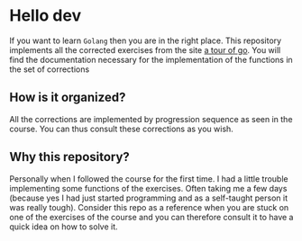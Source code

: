 # Hello dev

If you want to learn `Golang` then you are in the right place.
This repository implements all the corrected exercises from the site [a tour of go](https://go.dev/tour/welcome/1).
You will find the documentation necessary for the implementation of the functions in the set of corrections

## How is it organized?

All the corrections are implemented by progression sequence as seen in the course. You can thus consult these corrections as you wish.

## Why this repository?

Personally when I followed the course for the first time. I had a little trouble implementing some functions of the exercises. Often taking me a few days (because yes I had just started programming and as a self-taught person it was really tough).
Consider this repo as a reference when you are stuck on one of the exercises of the course and you can therefore consult it to have a quick idea on how to solve it.
